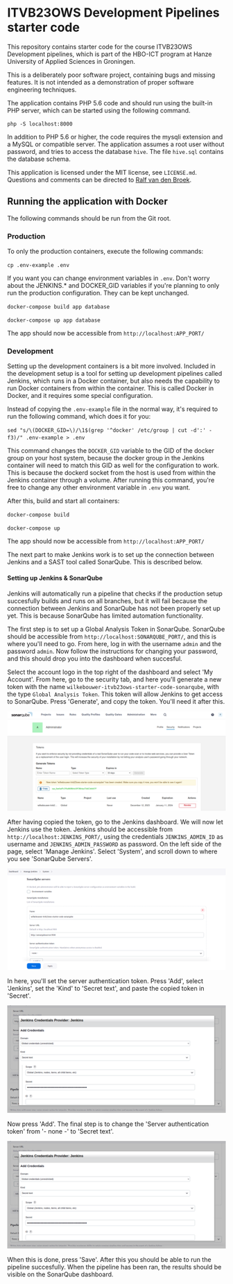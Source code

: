 # ITVB23OWS Development Pipelines starter code

This repository contains starter code for the course ITVB23OWS Development pipelines,
which is part of the HBO-ICT program at Hanze University of Applied Sciences in
Groningen.

This is a deliberately poor software project, containing bugs and missing features. It
is not intended as a demonstration of proper software engineering techniques.

The application contains PHP 5.6 code and should run using the built-in PHP server,
which can be started using the following command.

```
php -S localhost:8000
```

In addition to PHP 5.6 or higher, the code requires the mysqli extension and a MySQL
or compatible server. The application assumes a root user without password, and tries
to access the database `hive`. The file `hive.sql` contains the database schema.

This application is licensed under the MIT license, see `LICENSE.md`. Questions
and comments can be directed to
[Ralf van den Broek](https://github.com/ralfvandenbroek).

## Running the application with Docker

The following commands should be run from the Git root.

### Production

To only the production containers, execute the following commands:

`cp .env-example .env`

If you want you can change environment variables in `.env`. Don't worry about the JENKINS.* and DOCKER_GID variables if you're planning to only run the production configuration. They can be kept unchanged.

`docker-compose build app database`

`docker-compose up app database`

The app should now be accessible from `http://localhost:APP_PORT/`

### Development

Setting up the development containers is a bit more involved. Included in the development setup is a tool for setting up development pipelines called Jenkins, which runs in a Docker container, but also needs the capability to run Docker containers from within the container. This is called Docker in Docker, and it requires some special configuration.

Instead of copying the `.env-example` file in the normal way, it's required to run the following command, which does it for you:

`sed "s/\(DOCKER_GID=\)/\1$(grep '^docker' /etc/group | cut -d':' -f3)/" .env-example > .env`

This command changes the `DOCKER_GID` variable to the GID of the docker group on your host system, because the docker group in the Jenkins container will need to match this GID as well for the configuration to work. This is because the dockerd socket from the host is used from within the Jenkins container through a volume. After running this command, you're free to change any other environment variable in `.env` you want.

After this, build and start all containers:

`docker-compose build`

`docker-compose up`

The app should now be accessible from `http://localhost:APP_PORT/`

The next part to make Jenkins work is to set up the connection between Jenkins and a SAST tool called SonarQube. This is described below.

#### Setting up Jenkins & SonarQube

Jenkins will automatically run a pipeline that checks if the production setup succesfully builds and runs on all branches, but it will fail because the connection between Jenkins and SonarQube has not been properly set up yet. This is because SonarQube has limited automation functionality.

The first step is to set up a Global Analysis Token in SonarQube. SonarQube should be accessible from `http://localhost:SONARQUBE_PORT/`, and this is where you'll need to go. From here, log in with the username `admin` and the password `admin`. Now follow the instructions for changing your password, and this should drop you into the dashboard when succesful.

Select the account logo in the top right of the dashboard and select 'My Account'. From here, go to the security tab, and here you'll generate a new token with the name `wilkebouwer-itvb23ows-starter-code-sonarqube`, with the type `Global Analysis Token`. This token will allow Jenkins to get access to SonarQube. Press 'Generate', and copy the token. You'll need it after this.

![SonarQube Global Analysis Token generation](./img/sonarqube-1.png)

After having copied the token, go to the Jenkins dashboard. We will now let Jenkins use the token. Jenkins should be accessible from `http://localhost:JENKINS_PORT/`, using the credentials `JENKINS_ADMIN_ID` as username and `JENKINS_ADMIN_PASSWORD` as password. On the left side of the page, select 'Manage Jenkins'. Select 'System', and scroll down to where you see 'SonarQube Servers'.

![SonarQube Servers in Jenkins](./img/jenkins-1.png)

In here, you'll set the server authentication token. Press 'Add', select 'Jenkins', set the 'Kind' to 'Secret text', and paste the copied token in 'Secret'.


![Adding the SonarQube token in Jenkins](./img/jenkins-2.png)

Now press 'Add'. The final step is to change the 'Server authentication token' from '- none -' to 'Secret text'.

![Changing used SonarQube token in Jenkins](./img/jenkins-2.png)

When this is done, press 'Save'. After this you should be able to run the pipeline succesfully. When the pipeline has been ran, the results should be visible on the SonarQube dashboard.
